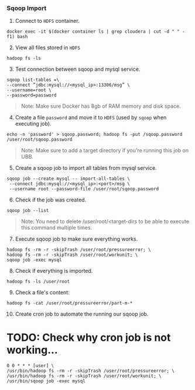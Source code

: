### Sqoop Import

1. Connect to `HDFS` container.
```
docker exec -it $(docker container ls | grep cloudera | cut -d " " -f1) bash
```

2. View all files stored in `HDFS`
```commandline
hadoop fs -ls
```

3. Test connection between sqoop and mysql service.

 ```
sqoop list-tables =\
--connect ”jdbc:mysql://<mysql_ip>:13306/msg” \
--username=root \
--password=password
```

> Note: Make sure Docker has 8gb of RAM memory and disk space.

4. Create a file `password` and move it to `HDFS` (used by `sqoop` when executing job).

```
echo -n 'password' > sqoop.password; hadoop fs -put /sqoop.password /user/root/sqoop.password
```

> Note: Make sure to add a target directory if you're running this job on UBB.
5. Create a sqoop job to import all tables from mysql service.

```
sqoop job --create mysql -- import-all-tables \
 --connect jdbc:mysql://<mysql_ip>:<port>/msg \
 --username root --password-file /user/root/sqoop.password
```

6. Check if the job was created.
```
sqoop job --list
```

> Note: You need to delete /user/root/<target-dirs to be able to execute this command multiple times.
7. Execute sqoop job to make sure everything works.
 
```
hadoop fs -rm -r -skipTrash /user/root/pressureerror; \
hadoop fs -rm -r -skipTrash /user/root/workunit; \
sqoop job -exec mysql
```

8. Check if everything is imported.

```
hadoop fs -ls /user/root
```

9. Check a file's content:
```
hadoop fs -cat /user/root/pressureerror/part-m-*
```

10. Create cron job to automate the running our sqoop job.
# TODO: Check why cron job is not working...
```
0 0 * * * [user] \
/usr/bin/hadoop fs -rm -r -skipTrash /user/root/pressureerror; \
/usr/bin/hadoop fs -rm -r -skipTrash /user/root/workunit; \
/usr/bin/sqoop job -exec mysql
```